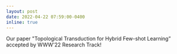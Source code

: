 ```yaml
---
layout: post
date: 2022-04-22 07:59:00-0400
inline: true
---
```


Our paper "Topological Transduction for Hybrid Few-shot Learning” accepted by WWW'22 Research Track!